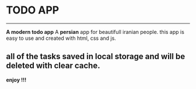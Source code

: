 # TODO APP
---
**A modern todo app**
A **persian** app for beautifull iranian people.
this app is easy to use and created with html, css and js.
## all of the tasks saved in local storage and will be deleted with clear cache.
**enjoy !!!**